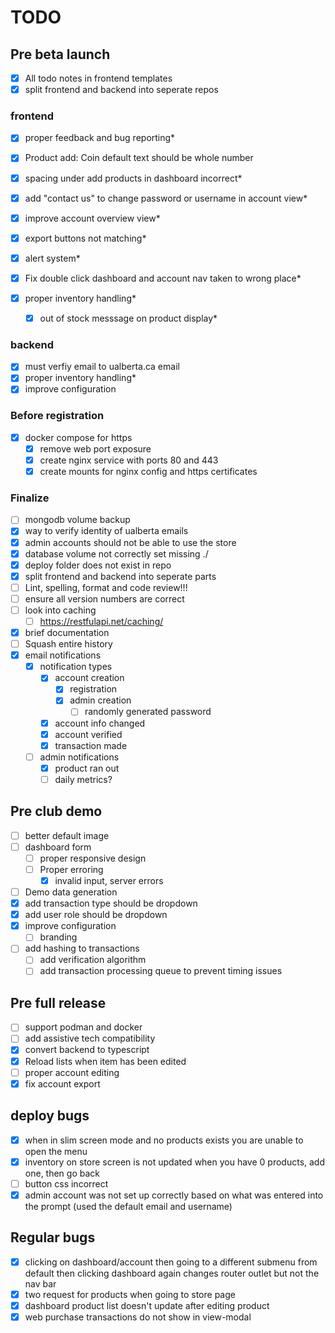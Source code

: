 # TODO

## Pre beta launch

- [x] All todo notes in frontend templates
- [x] split frontend and backend into seperate repos

### frontend

- [x] proper feedback and bug reporting*
- [x] Product add: Coin default text should be whole number
- [x] spacing under add products in dashboard incorrect*
- [x] add "contact us" to change password or username in account view*
- [x] improve account overview view*
- [x] export buttons not matching*

- [x] alert system*
- [x] Fix double click dashboard and account nav taken to wrong place*
- [x] proper inventory handling*
  - [x] out of stock messsage on product display*

### backend

- [x] must verfiy email to ualberta.ca email
- [x] proper inventory handling*
- [x] improve configuration

### Before registration

- [x] docker compose for https
  - [x] remove web port exposure
  - [x] create nginx service with ports 80 and 443
  - [x] create mounts for nginx config and https certificates

### Finalize

- [ ] mongodb volume backup
- [x] way to verify identity of ualberta emails
- [x] admin accounts should not be able to use the store
- [x] database volume not correctly set missing ./
- [x] deploy folder does not exist in repo
- [x] split frontend and backend into seperate parts
- [ ] Lint, spelling, format and code review!!!
- [ ] ensure all version numbers are correct
- [ ] look into caching
  - [ ] <https://restfulapi.net/caching/>
- [x] brief documentation
- [ ] Squash entire history
- [x] email notifications
  - [x] notification types
    - [x] account creation
      - [x] registration
      - [x] admin creation
        - [ ] randomly generated password
    - [x] account info changed
    - [x] account verified
    - [x] transaction made
  - [ ] admin notifications
    - [x] product ran out
    - [ ] daily metrics?

## Pre club demo

- [ ] better default image
- [ ] dashboard form
  - [ ] proper responsive design
  - [ ] Proper erroring
    - [x] invalid input, server errors
- [ ] Demo data generation
- [x] add transaction type should be dropdown
- [x] add user role should be dropdown
- [x] improve configuration
  - [ ] branding
- [ ] add hashing to transactions
  - [ ] add verification algorithm
  - [ ] add transaction processing queue to prevent timing issues

## Pre full release

- [ ] support podman and docker
- [ ] add assistive tech compatibility
- [x] convert backend to typescript
- [x] Reload lists when item has been edited
- [ ] proper account editing
- [x] fix account export

## deploy bugs

- [x] when in slim screen mode and no products exists you are unable to open the menu
- [x] inventory on store screen is not updated when you have 0 products, add one, then go back
- [ ] button css incorrect
- [x] admin account was not set up correctly based on what was entered into the prompt (used the default email and username)

## Regular bugs

- [x] clicking on dashboard/account then going to a different submenu from default then clicking dashboard again changes router outlet but not the nav bar
- [x] two request for products when going to store page
- [x] dashboard product list doesn't update after editing product
- [x] web purchase transactions do not show in view-modal
